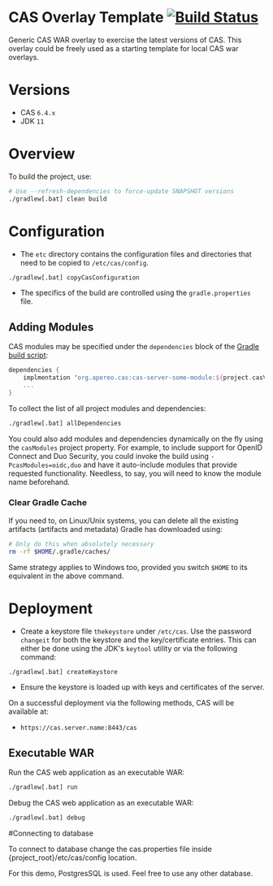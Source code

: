 CAS Overlay Template [![Build Status](https://travis-ci.org/apereo/cas-overlay-template.svg?branch=master)](https://travis-ci.org/apereo/cas-overlay-template)
=======================

Generic CAS WAR overlay to exercise the latest versions of CAS. This overlay could be freely used as a starting template for local CAS war overlays.

# Versions

- CAS `6.4.x`
- JDK `11`

# Overview

To build the project, use:

```bash
# Use --refresh-dependencies to force-update SNAPSHOT versions
./gradlew[.bat] clean build
```

# Configuration

- The `etc` directory contains the configuration files and directories that need to be copied to `/etc/cas/config`.

```bash
./gradlew[.bat] copyCasConfiguration
```

- The specifics of the build are controlled using the `gradle.properties` file.

## Adding Modules

CAS modules may be specified under the `dependencies` block of the [Gradle build script](build.gradle):

```gradle
dependencies {
    implmentation "org.apereo.cas:cas-server-some-module:${project.casVersion}"
    ...
}
```

To collect the list of all project modules and dependencies:

```bash
./gradlew[.bat] allDependencies
```

You could also add modules and dependencies dynamically on the fly using the `casModules` project property. For example, to include support for OpenID Connect and Duo Security, you could invoke the build using `-PcasModules=oidc,duo` and have it auto-include modules that provide requested functionality. Needless, to say, you will need to know the module name beforehand.

### Clear Gradle Cache

If you need to, on Linux/Unix systems, you can delete all the existing artifacts (artifacts and metadata) Gradle has downloaded using:

```bash
# Only do this when absolutely necessary
rm -rf $HOME/.gradle/caches/
```

Same strategy applies to Windows too, provided you switch `$HOME` to its equivalent in the above command.

# Deployment

- Create a keystore file `thekeystore` under `/etc/cas`. Use the password `changeit` for both the keystore and the key/certificate entries. This can either be done using the JDK's `keytool` utility or via the following command:

```bash
./gradlew[.bat] createKeystore
```

- Ensure the keystore is loaded up with keys and certificates of the server.

On a successful deployment via the following methods, CAS will be available at:

* `https://cas.server.name:8443/cas`

## Executable WAR

Run the CAS web application as an executable WAR:

```bash
./gradlew[.bat] run
```

Debug the CAS web application as an executable WAR:

```bash
./gradlew[.bat] debug
```
#Connecting to database

To connect to database change the cas.properties file inside {project_root}/etc/cas/config location.

For this demo, PostgresSQL is used. Feel free to use any other database.
